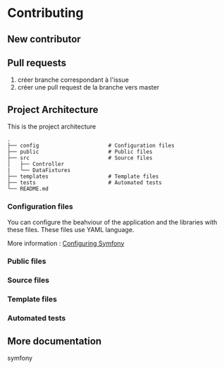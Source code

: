 # Contributing

## New contributor

## Pull requests

1. créer branche correspondant à l'issue
2. créer une pull request de la branche vers master

## Project Architecture
This is the project architecture

    .
    ├── config                      # Configuration files
    ├── public                      # Public files
    ├── src                         # Source files
    │   ├── Controller              
    |   └── DataFixtures           
    ├── templates                   # Template files
    ├── tests                       # Automated tests
    └── README.md

### Configuration files
You can configure the beahviour of the application and the libraries with these files. These files use YAML language.

More information : [Configuring Symfony](https://symfony.com/doc/current/configuration.html)

### Public files

### Source files

### Template files

### Automated tests

## More documentation

symfony 
